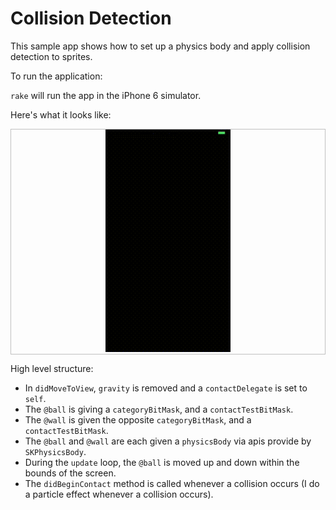 # Collision Detection

This sample app shows how to set up a physics body and apply collision
detection to sprites.

To run the application:

`rake` will run the app in the iPhone 6 simulator.

Here's what it looks like:

<p align="center" style="border: solid 1px silver;">
  <img src="collision-detection.gif" width="200px" />
</p>

High level structure:

- In `didMoveToView`, `gravity` is removed and a `contactDelegate` is
  set to `self`.
- The `@ball` is giving a `categoryBitMask`, and a
  `contactTestBitMask`.
- The `@wall` is given the opposite `categoryBitMask`, and a
  `contactTestBitMask`.
- The `@ball` and `@wall` are each given a `physicsBody` via apis
  provide by `SKPhysicsBody`.
- During the `update` loop, the `@ball` is moved up and down within
  the bounds of the screen.
- The `didBeginContact` method is called whenever a collision occurs
  (I do a particle effect whenever a collision occurs).

